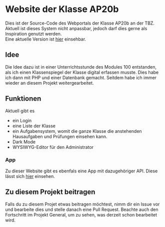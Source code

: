 # Website der Klasse AP20b

Dies ist der Source-Code des Webportals der Klasse AP20b an der TBZ.<br>
Aktuell ist dieses System nicht anpassbar, jedoch darf dies gerne als Inspiration genutzt werden.<br>
Eine aktuelle Version ist [hier](https://ap20b.lezurex.com/) einsehbar.

## Idee
Die Idee dazu ist in einer Unterrichtsstunde des Modules 100 entstanden, als ich einen Klassenspiegel der Klasse 
digital erfassen musste. Dies habe ich dann mit PHP und einer Datenbank gemacht. Seitdem habe ich immer wieder an 
diesem Projekt weitergearbeitet.

## Funktionen
Aktuell gibt es
- ein Login
- eine Liste der Klasse
- ein Aufgabensystem, womit die ganze Klasse die anstehenden Hausaufgaben und Prüfungen einsehen kann.
- Dark Mode
- WYSIWYG-Editor für den Administrator

### App
Zu dieser Website gibt es ebenfals eine App mit dazugehöriger API. Diese lässt sich [hier](https://github.com/Lezurex/Klassenportal-Android) einsehen.

## Zu diesem Projekt beitragen
Falls du zu diesem Projet etwas beitragen möchtest, nimm dir ein Issue vor und bearbeite dies und stelle danach eine Pull Request.
Beachte auch den Fortschritt im Projekt General, um zu sehen, was derzeit schon bearbeitet wird.
